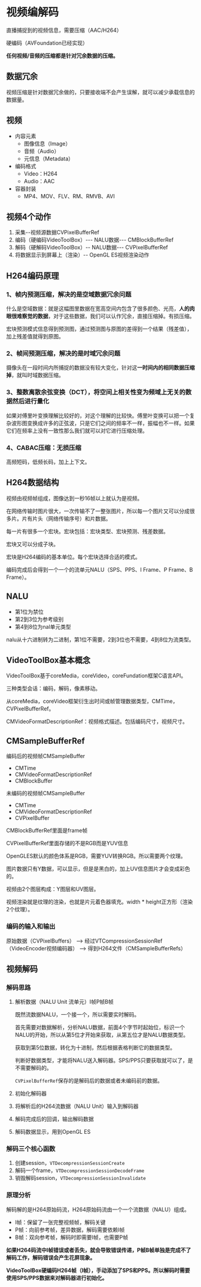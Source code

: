 # 视频编解码

直播捕捉到的视频信息，需要压缩（AAC/H264）

硬编码（AVFoundation已经实现）

**任何视频/音频的压缩都是针对冗余数据的压缩。**

## 数据冗余

视频压缩是针对数据冗余做的，只要接收端不会产生误解，就可以减少承载信息的数据量。

## 视频

- 内容元素
  - 图像信息（Image）
  - 音频（Audio）
  - 元信息（Metadata）
- 编码格式
  - Video：H264
  - Audio：AAC
- 容器封装
  - MP4、MOV、FLV、RM、RMVB、AVI

## 视频4个动作

1. 采集--视频源数据CVPixelBufferRef
2. 编码（硬编码VideoToolBox）--- NALU数据--- CMBlockBufferRef
3. 解码（硬解码VideoToolBox）--  NALU数据--- CVPixelBufferRef
4. 将数据显示到屏幕上（渲染）-- OpenGL ES视频渲染动作

## H264编码原理

### 1、帧内预测压缩，解决的是空域数据冗余问题

什么是空域数据：就是这幅图里数据在宽高空间内包含了很多颜色、光亮，**人的肉眼很难察觉的数据**，对于这些数据，我们可以认作冗余，直接压缩掉。有损压缩。

宏块预测模式信息得到预测图，通过预测图与原图的差得到一个结果（残差值），加上残差值就得到原图。

### 2、帧间预测压缩，解决的是时域冗余问题

摄像头在一段时间内所捕捉的数据没有较大变化，针对这**一时间内的相同数据压缩掉**，就叫时域数据压缩。

### 3、整数离散余弦变换（DCT），将空间上相关性变为频域上无关的数据然后进行量化

如果对傅里叶变换理解比较好的，对这个理解的比较快。傅里叶变换可以把一个复杂波形图变换成许多的正弦波，只是它们之间的频率不一样，振幅也不一样。如果它们在频率上没有一致性那么我们就可以对它进行压缩处理。

### 4、CABAC压缩：无损压缩

高频短码，低频长码，加上上下文。

## H264数据结构

视频由视频帧组成，图像达到一秒16帧以上就认为是视频。

在网络传输时图片很大，一次传输不了一整张图片，所以每一个图片又可以分成很多片。片有片头（网络传输序号）和片数据。

每一片有很多一个宏块。宏块包括：宏块类型、宏块预测、残差数据。

宏块又可以分成子块。

宏块是H264编码的基本单位。每个宏块选择合适的模式。

编码完成后会得到一个一个的流单元NALU（SPS、PPS、I Frame、P Frame、B Frame）。

## NALU

- 第1位为禁位
- 第2到3位为参考级别
- 第4到8位为nal单元类型

nalu从十六进制转为二进制，第1位不需要，2到3位也不需要，4到8位为流类型。

## VideoToolBox基本概念

VideoToolBox基于coreMedia，coreVideo，coreFundation框架C语言API。

三种类型会话：编码，解码，像素移动。

从coreMedia，coreVideo框架衍生出时间或帧管理数据类型，CMTime，CVPixelBufferRef。

CMVideoFormatDescriptionRef：视频格式描述。包括编码尺寸，视频尺寸。

## CMSampleBufferRef

编码后的视频帧CMSampleBuffer

- CMTime
- CMVideoFormatDescriptionRef
- CMBlockBuffer

未编码的视频帧CMSampleBuffer

- CMTime
- CMVideoFormatDescriptionRef
- CVPixelBuffer

CMBlockBufferRef里面是frame帧

CVPixelBufferRef里面存储的不是RGB而是YUV信息

OpenGLES默认的颜色体系是RGB，需要YUV转换RGB。所以需要两个纹理。

图片数据只有Y数据，可以显示，但是是黑白的，加上UV信息图片才会变成彩色的。

视频由2个图层构成：Y图层和UV图层。

视频渲染就是纹理的渲染，也就是片元着色器填充。width * height正方形（渲染2个纹理）。

### 编码的输入和输出

原始数据（CVPixelBuffers） --> 经过VTCompressionSessionRef（VideoEncoder视频编码器） --> 得到H264文件（CMSampleBufferRefs）

## 视频解码

### 解码思路

1. 解析数据（NALU Unit 流单元）I帧P帧B帧

   既然流数据NALU，一个接一个，所以需要实时解码。

   首先需要对数据解析，分析NALU数据，前面4个字节时起始位，标识一个NALU的开始，所以从第5位才开始来获取，从第五位才是NALU数据类型。

   获取到第5位数据，转化为十进制，然后根据表格判断它的数据类型。

   判断好数据类型，才能将NALU送入解码器。SPS/PPS只要获取就可以了，是不需要解码的。

   `CVPixelBufferRef`保存的是解码后的数据或者未编码前的数据。

2. 初始化解码器

3. 将解析后的H264流数据（NALU Unit）输入到解码器

4. 解码完成后的回调，输出解码数据

5. 解码数据显示，用到OpenGL ES

### 解码三个核心函数

1. 创建session，`VTDecompressionSessionCreate`
2. 解码一个frame，`VTDecompressionSessionDecodeFrame`
3. 销毁解码session，`VTDecompressionSessionInvalidate`

### 原理分析

解码解的是H264原始码流，H264原始码流由一个一个流数据（NALU）组成。

- I帧：保留了一张完整视频帧，解码关键
- P帧：向前参考帧，差异数据，解码需要依赖I帧
- B帧：双向参考帧，解码时即需要I帧，也需要P帧

**如果H264码流中I帧错误或者丢失，就会导致错误传递，P帧B帧单独是完成不了解码工作，解码错误会产生花屏现象。**

**VideoToolBox硬编码H264帧（I帧），手动添加了SPS和PPS。所以解码时需要使用SPS/PPS数据来对解码器进行初始化。**

